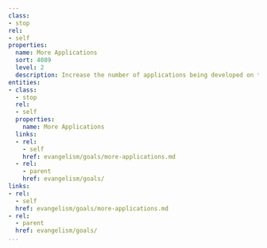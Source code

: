 ```yaml
---
class:
- stop
rel:
- self
properties:
  name: More Applications
  sort: 4089
  level: 2
  description: Increase the number of applications being developed on top of APIs.
entities:
- class:
  - stop
  rel:
  - self
  properties:
    name: More Applications
  links:
  - rel:
    - self
    href: evangelism/goals/more-applications.md
  - rel:
    - parent
    href: evangelism/goals/
links:
- rel:
  - self
  href: evangelism/goals/more-applications.md
- rel:
  - parent
  href: evangelism/goals/
...
```

